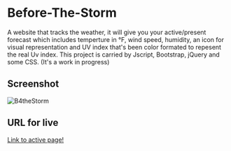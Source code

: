 # Before-The-Storm

A website that tracks the weather, it will give you your active/present forecast which includes temperture in °F, wind speed, humidity, an icon for visual representation and UV index that's been color formated to repesent the real Uv index. This project is carried by Jscript, Bootstrap, jQuery and some CSS. (It's a work in progress)

## Screenshot

![B4theStorm]()

## URL for live

[Link to active page!](https://jblay10.github.io/Before-The-Storm/)